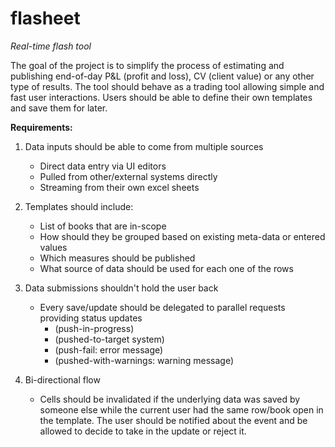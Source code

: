 # flasheet
*Real-time flash tool*

The goal of the project is to simplify the process of estimating and publishing
end-of-day P&L (profit and loss), CV (client value) or any other type of results.
The tool should behave as a trading tool allowing simple and fast user interactions.
Users should be able to define their own templates and save them for later.

**Requirements:**

1. Data inputs should be able to come from multiple sources
    * Direct data entry via UI editors
    * Pulled from other/external systems directly
    * Streaming from their own excel sheets


2. Templates should include:
    * List of books that are in-scope
    * How should they be grouped based on existing meta-data or entered values
    * Which measures should be published
    * What source of data should be used for each one of the rows


3. Data submissions shouldn't hold the user back
    * Every save/update should be delegated to parallel requests providing status updates
      * (push-in-progress)
      * (pushed-to-target system)
      * (push-fail: error message)
      * (pushed-with-warnings: warning message)


4. Bi-directional flow
    * Cells should be invalidated if the underlying data was saved by someone else
    while the current user had the same row/book open in the template. The user should
    be notified about the event and be allowed to decide to take in the update or reject it.
